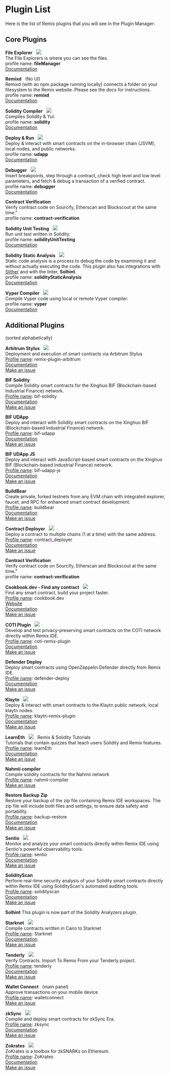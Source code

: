 # Plugin List

Here is the list of Remix plugins that you will see in the Plugin Manager:

## Core Plugins

**File Explorer** &nbsp; ![](images/pi-fe.png)<br>
The File Explorers is where you can see the files.<br>
profile name: **fileManager**
<br>[Documentation](file_explorer.html)

**Remixd** &nbsp; (No UI)
<br>Remixd (with an npm package running locally) connects a folder on your filesystem to the Remix website. Please see the docs for instructions.
<br>profile name: **remixd**
<br>[Documentation](https://remix-ide.readthedocs.io/en/latest/remixd.html)

**Solidity Compiler** &nbsp; ![](images/pi-sol.png)<br>
Compiles Solidity & Yul.
<br>profile name: **solidity**
<br>[Documentation](compile.html)

**Deploy & Run** &nbsp; ![](images/pi-deploy.png)<br>
Deploy & interact with smart contracts on the in-browser chain (JSVM), local nodes, and public networks.
<br>profile name: **udapp**
<br>[Documentation](run.html)

**Debugger** &nbsp; ![](images/pi-debug.png)<br>
Insert breakpoints, step through a contract, check high level and low level parameters, and fetch & debug a transaction of a verified contract.
<br>profile name: **debugger**
<br>[Documentation](debugger.html)

**Contract Verification** &nbsp;<br>
Verify contract code on Sourcify, Etherscan and Blockscout at the same time."
<br>profile name: **contract-verification**

**Solidity Unit Testing** &nbsp; ![](images/pi-sut.png)<br>
Run unit test written in Solidity.
<br>profile name: **solidityUnitTesting**
<br>[Documentation](unittesting.html)

**Solidity Static Analysis** &nbsp; ![](images/pi-static.png)<br>
Static code analysis is a process to debug the code by examining it and without actually executing the code. This plugin also has integrations with [Slither](slither.html) and with the linter, **Solhint**.
<br>profile name: **solidityStaticAnalysis**
<br>[Documentation](static_analysis.html)

**Vyper Compiler** &nbsp; ![](images/pi-vyper.png) &nbsp;
<br>Compile Vyper code using local or remote Vyper compiler.
<br>profile name: **vyper**
<br>[Documentation](https://remix-ide.readthedocs.io/en/latest/vyper.html)

## Additional Plugins

(sorted alphabetically)

**Arbitrum Stylus** &nbsp; ![](images/pi-welldone1.png)<br>
Deployment and execution of smart contracts via Arbitrum Stylus
<br>[Profile name](https://remix-plugin-arbitrum.welldonestudio.io): remix-plugin-arbitrum
<br>[Documentation](https://docs.welldonestudio.io/code)
<br>[Make an issue](https://github.com/dsrvlabs/arbitrum-stylus/issues)

**BIF Solidity** &nbsp;<br>
Compile Solidity smart contracts for the Xinghuo BIF (Blockchain-based Industrial Finance) network.
<br>[Profile name](https://bif.remix-project.cn/solidity-compiler/): bif-solidity
<br>[Documentation](https://github.com/caict-4iot-dev/remix-bif-plugins/blob/main/apps/solidity-compiler/README.md)
<br>[Make an issue](https://github.com/caict-4iot-dev/remix-bif-plugins/issues)

**BIF UDApp** &nbsp;<br>
Deploy and interact with Solidity smart contracts on the Xinghuo BIF (Blockchain-based Industrial Finance) network.
<br>[Profile name](https://bif.remix-project.cn/udapp/): bif-udapp
<br>[Documentation](https://github.com/caict-4iot-dev/remix-bif-plugins/blob/main/apps/udapp/README.md)
<br>[Make an issue](https://github.com/caict-4iot-dev/remix-bif-plugins/issues)

**BIF UDApp JS** &nbsp; <br>
Deploy and interact with JavaScript-based smart contracts on the Xinghuo BIF (Blockchain-based Industrial Finance) network.
<br>[Profile name](https://bif.remix-project.cn/udapp-js/): bif-udapp-js
<br>[Documentation](https://github.com/caict-4iot-dev/remix-bif-plugins/blob/main/apps/udapp-js/README.md)
<br>[Make an issue](https://github.com/caict-4iot-dev/remix-bif-plugins/issues)

**BuildBear** &nbsp; <br>
Create private, forked testnets from any EVM chain with integrated explorer, faucet, and RPC for enhanced smart contract development.
<br>[Profile name](https://remix-plugin.buildbear.io): buildbear
<br>[Documentation](https://www.buildbear.io/resources/guides-and-tutorials/remix_plugin)
<br>[Make an issue](https://github.com/BuildBear/remix-plugin/issues)

**Contract Deployer** &nbsp; ![](images/pi-deployer.png)<br>
Deploy a contract to multiple chains (1 at a time) with the same address.
<br>[Profile name](https://github.com/hexdivision/remix-contract-deployer-plugin): contract_deployer
<br>[Documentation](https://github.com/hexdivision/remix-contract-deployer-plugin#getting-started-with-contract-deployer-plugin)
<br>[Make an issue](https://github.com/hexdivision/remix-contract-deployer-plugin/issues)

**Contract Verification** &nbsp;<br>
Verify contract code on Sourcify, Etherscan and Blockscout at the same time."
<br>profile name: **contract-verification**

**Cookbook.dev - Find any contract** &nbsp; ![](images/cookbook.svg)<br>
Find any smart contract, build your project faster.
<br>[Profile name](https://github.com/ethereum/remix-plugins-directory/tree/master/plugins/cookbook.dev): cookbook.dev
<br>[Website](https://www.cookbook.dev)
<br>[Documentation](https://github.com/Breakthrough-Labs/cookbook-remix-plugin)
<br>[Make an issue](https://github.com/Breakthrough-Labs/cookbook-remix-plugin/issues)

**COTI Plugin** &nbsp; ![](images/pi-coti.png)<br>
Develop and test privacy-preserving smart contracts on the COTI network directly within Remix IDE.
<br>[Profile name](https://github.com/coti-io/coti-remix-plugin): coti-remix-plugin
<br>[Documentation](https://docs.coti.io/coti-documentation/running-a-coti-node)
<br>[Make an issue](https://github.com/coti-io/coti-remix-plugin/issues)

**Defender Deploy** &nbsp;<br>
Deploy smart contracts using OpenZeppelin Defender directly from Remix IDE.
<br>[Profile name](https://remix.ethereum.org/#activate=defender-deploy): defender-deploy
<br>[Documentation](https://docs.openzeppelin.com/defender/remix-plugin)
<br>[Make an issue](https://github.com/OpenZeppelin/defender-deploy-plugin/issues)

**Klaytn** &nbsp; ![](images/pi-klaytn.png)
<br>Deploy & interact with smart contracts to the Klaytn public network, local klaytn nodes.
<br>[Profile name](https://github.com/ethereum/remix-plugins-directory/blob/master/plugins/klaytn/profile.json): klaytn-remix-plugin
<br>[Documentation](https://github.com/klaytn-ozys/plug-and-klay)
<br>[Make an issue](https://github.com/klaytn-ozys/plug-and-klay/issues)

**LearnEth** &nbsp; ![](images/pi-learneth.png) &nbsp; Remix & Solidity Tutorials
<br>Tutorials that contain quizzes that teach users Solidity and Remix features.
<br>[Profile name](https://github.com/ethereum/remix-plugins-directory/blob/master/plugins/learneth/profile.json): learnEth
<br>[Documentation](https://remix-learneth-plugin.readthedocs.io/en/latest/index.html)
<br>[Make an issue](https://github.com/bunsenstraat/remix-learneth-plugin/issues)

**Nahmii compiler** &nbsp;
<br>Compile solidity contracts for the Nahmii network
<br>[Profile name](https://github.com/ethereum/remix-plugins-directory/blob/master/plugins/nahmii/profile.json): nahmii-compiler
<br>[Make an issue](https://github.com/nahmii-community/remix-nahmii-compiler-plugin/issues)

**Restore Backup Zip** &nbsp;<br>
Restore your backup of the zip file containing Remix IDE workspaces. The zip file will include both files and settings, to ensure data safety and portability.
<br>[Profile name](https://remix.ethereum.org/#activate=backup-restore): backup-restore
<br>[Documentation](https://remix-ide.readthedocs.io/en/latest/backup_restore.html)
<br>[Make an issue](https://github.com/ethereum/remix-project/issues)

**Sentio** &nbsp; ![](images/pi-sentio.png)<br>
Monitor and analyze your smart contracts directly within Remix IDE using Sentio's powerful observability tools.
<br>[Profile name](https://remix.ethereum.org/#activate=sentio): sentio
<br>[Documentation](https://docs.sentio.xyz/docs/remix-ide-plugin)
<br>[Make an issue](https://github.com/sentioxyz/remix-plugin/issues)

**SolidityScan** &nbsp;<br>
Perform real-time security analysis of your Solidity smart contracts directly within Remix IDE using SolidityScan's automated auditing tools.
<br>[Profile name](https://remix.ethereum.org/#activate=solidityscan): solidityscan
<br>[Documentation](https://docs.solidityscan.com/remix/)
<br>[Make an issue](https://github.com/ethereum/remix-project/issues)

**Solhint**
This plugin is now part of the Solidity Analyzers plugin.

**Starknet** &nbsp; ![](images/pi-starknet.png) &nbsp;
<br>Compile contracts written in Cairo to Starknet
<br>[Profile name](https://github.com/ethereum/remix-plugins-directory/blob/master/plugins/starknet-cairo1-compiler/profile.json): Starknet
<br>[Documentation](https://github.com/NethermindEth/starknet-remix-plugin)
<br>[Make an issue](https://github.com/NethermindEth/starknet-remix-plugin/issues)

**Tenderly** &nbsp; ![](images/pi-tenderly.png)
<br>Verify Contracts. Import To Remix From your Tenderly project.
<br>[Profile name](https://github.com/ethereum/remix-plugins-directory/blob/master/plugins/tenderly/profile.json): tenderly
<br>[Documentation](https://docs.tenderly.co/monitoring/integrations#remix)
<br>[Make an issue](/issues)

**Wallet Connect** &nbsp; (main panel)
<br>Approve transactions on your mobile device
<br>[Profile name](https://github.com/ethereum/remix-plugins-directory/blob/master/plugins/wallet-connect/profile.json): walletconnect
<br>[Make an issue](https://github.com/yann300/remix-walletconnect/issues)

**zkSync** &nbsp; ![](images/pi-zksync.png) &nbsp;
<br>Compile and deploy smart contracts for zkSync Era.
<br>[Profile name](https://zksync-remix-plugin.zksync.io/): zksync
<br>[Documentation](https://github.com/matter-labs/zksync-remix-plugin)
<br>[Make an issue](https://github.com/matter-labs/zksync-remix-plugin/issues)

**Zokrates** &nbsp; ![](images/pi-zok.png) &nbsp;
<br>ZoKrates is a toolbox for zkSNARKs on Ethereum.
<br>[Profile name](https://github.com/ethereum/remix-plugins-directory/blob/master/plugins/zokrates/profile.json): ZoKrates
<br>[Documentation](https://zokrates.github.io/)
<br>[Make an issue](https://github.com/Zokrates/zokrates-remix-plugin/issues)
